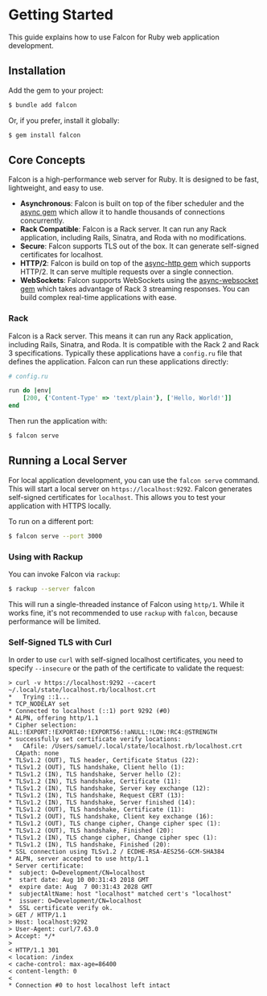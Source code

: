 # Getting Started

This guide explains how to use Falcon for Ruby web application development.

## Installation

Add the gem to your project:

~~~ bash
$ bundle add falcon
~~~

Or, if you prefer, install it globally:

~~~ bash
$ gem install falcon
~~~

## Core Concepts

Falcon is a high-performance web server for Ruby. It is designed to be fast, lightweight, and easy to use.

- **Asynchronous**: Falcon is built on top of the fiber scheduler and the [async gem](https://github.com/socketry/async) which allow it to handle thousands of connections concurrently.
- **Rack Compatible**: Falcon is a Rack server. It can run any Rack application, including Rails, Sinatra, and Roda with no modifications.
- **Secure**: Falcon supports TLS out of the box. It can generate self-signed certificates for localhost.
- **HTTP/2**: Falcon is build on top of the [async-http gem](https://github.com/socketry/async-http) which supports HTTP/2. It can serve multiple requests over a single connection.
- **WebSockets**: Falcon supports WebSockets using the [async-websocket gem](https://github.com/socketry/async-websocket) which takes advantage of Rack 3 streaming responses. You can build complex real-time applications with ease.

### Rack

Falcon is a Rack server. This means it can run any Rack application, including Rails, Sinatra, and Roda. It is compatible with the Rack 2 and Rack 3 specifications. Typically these applications have a `config.ru` file that defines the application. Falcon can run these applications directly:

~~~ ruby
# config.ru

run do |env|
	[200, {'Content-Type' => 'text/plain'}, ['Hello, World!']]
end
~~~

Then run the application with:

~~~ bash
$ falcon serve
~~~

## Running a Local Server

For local application development, you can use the `falcon serve` command. This will start a local server on `https://localhost:9292`. Falcon generates self-signed certificates for `localhost`. This allows you to test your application with HTTPS locally.

To run on a different port:

~~~ bash
$ falcon serve --port 3000
~~~

### Using with Rackup

You can invoke Falcon via `rackup`:

~~~ bash
$ rackup --server falcon
~~~

This will run a single-threaded instance of Falcon using `http/1`. While it works fine, it's not recommended to use `rackup` with `falcon`, because performance will be limited.

### Self-Signed TLS with Curl

In order to use `curl` with self-signed localhost certificates, you need to specify `--insecure` or the path of the certificate to validate the request:

~~~
> curl -v https://localhost:9292 --cacert ~/.local/state/localhost.rb/localhost.crt
*   Trying ::1...
* TCP_NODELAY set
* Connected to localhost (::1) port 9292 (#0)
* ALPN, offering http/1.1
* Cipher selection: ALL:!EXPORT:!EXPORT40:!EXPORT56:!aNULL:!LOW:!RC4:@STRENGTH
* successfully set certificate verify locations:
*   CAfile: /Users/samuel/.local/state/localhost.rb/localhost.crt
  CApath: none
* TLSv1.2 (OUT), TLS header, Certificate Status (22):
* TLSv1.2 (OUT), TLS handshake, Client hello (1):
* TLSv1.2 (IN), TLS handshake, Server hello (2):
* TLSv1.2 (IN), TLS handshake, Certificate (11):
* TLSv1.2 (IN), TLS handshake, Server key exchange (12):
* TLSv1.2 (IN), TLS handshake, Request CERT (13):
* TLSv1.2 (IN), TLS handshake, Server finished (14):
* TLSv1.2 (OUT), TLS handshake, Certificate (11):
* TLSv1.2 (OUT), TLS handshake, Client key exchange (16):
* TLSv1.2 (OUT), TLS change cipher, Change cipher spec (1):
* TLSv1.2 (OUT), TLS handshake, Finished (20):
* TLSv1.2 (IN), TLS change cipher, Change cipher spec (1):
* TLSv1.2 (IN), TLS handshake, Finished (20):
* SSL connection using TLSv1.2 / ECDHE-RSA-AES256-GCM-SHA384
* ALPN, server accepted to use http/1.1
* Server certificate:
*  subject: O=Development/CN=localhost
*  start date: Aug 10 00:31:43 2018 GMT
*  expire date: Aug  7 00:31:43 2028 GMT
*  subjectAltName: host "localhost" matched cert's "localhost"
*  issuer: O=Development/CN=localhost
*  SSL certificate verify ok.
> GET / HTTP/1.1
> Host: localhost:9292
> User-Agent: curl/7.63.0
> Accept: */*
> 
< HTTP/1.1 301
< location: /index
< cache-control: max-age=86400
< content-length: 0
< 
* Connection #0 to host localhost left intact
~~~
